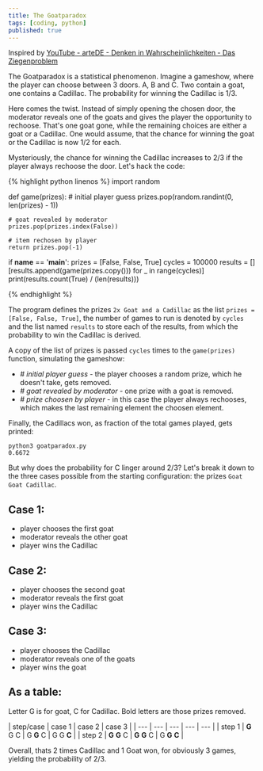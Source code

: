 ```yaml
---
title: The Goatparadox
tags: [coding, python]
published: true
---
```

Inspired by [YouTube - arteDE - Denken in Wahrscheinlichkeiten - Das Ziegenproblem](https://www.youtube.com/watch?v=CYQZ_GrJwLA)

The Goatparadox is a statistical phenomenon. Imagine a gameshow, where the player can choose between 3 doors. A, B and C. Two contain a goat, one contains a Cadillac. The probability for winning the Cadillac is 1/3.

Here comes the twist. Instead of simply opening the chosen door, the moderator reveals one of the goats and gives the player the opportunity to rechoose. That's one goat gone, while the remaining choices are either a goat or a Cadillac. One would assume, that the chance for winning the goat or the Cadillac is now 1/2 for each.

Mysteriously, the chance for winning the Cadillac increases to 2/3 if the player always rechoose the door. Let's hack the code:

{% highlight python linenos %}
import random


def game(prizes):
    # initial player guess
    prizes.pop(random.randint(0, len(prizes) - 1))

    # goat revealed by moderator
    prizes.pop(prizes.index(False))

    # item rechosen by player
    return prizes.pop(-1)


if __name__ == '__main__':
    prizes = [False, False, True]
    cycles = 100000
    results = []
    [results.append(game(prizes.copy())) for _ in range(cycles)]
    print(results.count(True) / (len(results)))
    
{% endhighlight %}

The program defines the prizes `2x Goat and a Cadillac` as the list `prizes = [False, False, True]`, the number of games to run is denoted by `cycles` and the list named `results` to store each of the results, from which the probability to win the Cadillac is derived.

A copy of the list of prizes is passed `cycles` times to the `game(prizes)` function, simulating the gameshow:

- *\# initial player guess* - the player chooses a random prize, which he doesn't take, gets removed.
- *\# goat revealed by moderator* - one prize with a goat is removed.
- *\# prize choosen by player* - in this case the player always rechooses, which makes the last remaining element the choosen element.

Finally, the Cadillacs won, as fraction of the total games played, gets printed:

``` terminal
python3 goatparadox.py
0.6672
```

But why does the probability for C linger around 2/3? Let's break it down to the three cases possible from the starting configuration: the prizes `Goat Goat Cadillac`.

## Case 1:
- player chooses the first goat
- moderator reveals the other goat
- player wins the Cadillac

## Case 2:
- player chooses the second goat
- moderator reveals the first goat
- player wins the Cadillac

## Case 3:
- player chooses the Cadillac
- moderator reveals one of the goats
- player wins the goat

## As a table:
Letter G is for goat, C for Cadillac. Bold letters are those prizes removed.

| step/case | case 1 | case 2 | case 3 |
| --- | --- | --- | --- | --- |
| step 1 | **G** G C | G **G** C | G G **C** |
| step 2 | **G** **G** C | **G** **G** C | G **G** **C** |

Overall, thats 2 times Cadillac and 1 Goat won, for obviously 3 games, yielding the probability of 2/3.